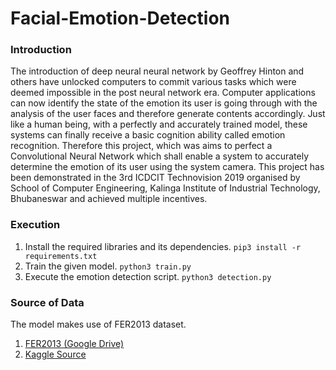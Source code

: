 # Facial-Emotion-Detection

### Introduction
The introduction of deep neural neural network by Geoffrey Hinton and others have unlocked computers to commit various tasks which were deemed impossible in the post neural network era. Computer applications can now identify the state of the emotion its user is going through with the analysis of the user faces and therefore generate contents accordingly. Just like a human being, with a perfectly and accurately trained model, these systems can finally receive a basic cognition ability called emotion recognition. Therefore this project, which was aims to perfect a Convolutional Neural Network which shall enable a system to accurately determine the emotion of its user using the system camera. This project has been demonstrated in the 3rd ICDCIT Technovision 2019 organised by School of Computer Engineering, Kalinga Institute of Industrial Technology, Bhubaneswar and achieved multiple incentives.

### Execution
1. Install the required libraries and its dependencies.
`pip3 install -r requirements.txt`
2. Train the given model. `python3 train.py`
3. Execute the emotion detection script. `python3 detection.py`

### Source of Data
The model makes use of FER2013 dataset. 
1. [FER2013 (Google Drive)](http://drive.google.com/open?id=1RoDLjzTzkQPAyizRzJmkjowXFFwH_n_M)
2. [Kaggle Source](https://www.kaggle.com/deadskull7/fer2013)
